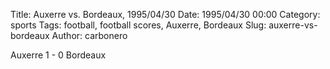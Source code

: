 Title: Auxerre vs. Bordeaux, 1995/04/30
Date: 1995/04/30 00:00
Category: sports
Tags: football, football scores, Auxerre, Bordeaux
Slug: auxerre-vs-bordeaux
Author: carbonero


Auxerre 1 - 0 Bordeaux
